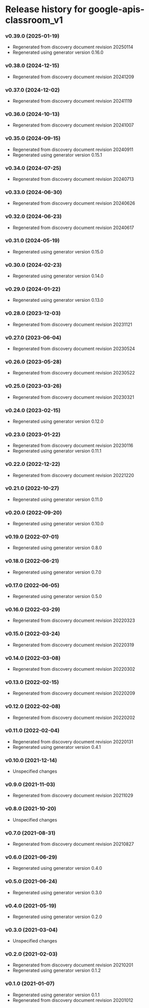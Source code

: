 # Release history for google-apis-classroom_v1

### v0.39.0 (2025-01-19)

* Regenerated from discovery document revision 20250114
* Regenerated using generator version 0.16.0

### v0.38.0 (2024-12-15)

* Regenerated from discovery document revision 20241209

### v0.37.0 (2024-12-02)

* Regenerated from discovery document revision 20241119

### v0.36.0 (2024-10-13)

* Regenerated from discovery document revision 20241007

### v0.35.0 (2024-09-15)

* Regenerated from discovery document revision 20240911
* Regenerated using generator version 0.15.1

### v0.34.0 (2024-07-25)

* Regenerated from discovery document revision 20240713

### v0.33.0 (2024-06-30)

* Regenerated from discovery document revision 20240626

### v0.32.0 (2024-06-23)

* Regenerated from discovery document revision 20240617

### v0.31.0 (2024-05-19)

* Regenerated using generator version 0.15.0

### v0.30.0 (2024-02-23)

* Regenerated using generator version 0.14.0

### v0.29.0 (2024-01-22)

* Regenerated using generator version 0.13.0

### v0.28.0 (2023-12-03)

* Regenerated from discovery document revision 20231121

### v0.27.0 (2023-06-04)

* Regenerated from discovery document revision 20230524

### v0.26.0 (2023-05-28)

* Regenerated from discovery document revision 20230522

### v0.25.0 (2023-03-26)

* Regenerated from discovery document revision 20230321

### v0.24.0 (2023-02-15)

* Regenerated using generator version 0.12.0

### v0.23.0 (2023-01-22)

* Regenerated from discovery document revision 20230116
* Regenerated using generator version 0.11.1

### v0.22.0 (2022-12-22)

* Regenerated from discovery document revision 20221220

### v0.21.0 (2022-10-27)

* Regenerated using generator version 0.11.0

### v0.20.0 (2022-09-20)

* Regenerated using generator version 0.10.0

### v0.19.0 (2022-07-01)

* Regenerated using generator version 0.8.0

### v0.18.0 (2022-06-21)

* Regenerated using generator version 0.7.0

### v0.17.0 (2022-06-05)

* Regenerated using generator version 0.5.0

### v0.16.0 (2022-03-29)

* Regenerated from discovery document revision 20220323

### v0.15.0 (2022-03-24)

* Regenerated from discovery document revision 20220319

### v0.14.0 (2022-03-08)

* Regenerated from discovery document revision 20220302

### v0.13.0 (2022-02-15)

* Regenerated from discovery document revision 20220209

### v0.12.0 (2022-02-08)

* Regenerated from discovery document revision 20220202

### v0.11.0 (2022-02-04)

* Regenerated from discovery document revision 20220131
* Regenerated using generator version 0.4.1

### v0.10.0 (2021-12-14)

* Unspecified changes

### v0.9.0 (2021-11-03)

* Regenerated from discovery document revision 20211029

### v0.8.0 (2021-10-20)

* Unspecified changes

### v0.7.0 (2021-08-31)

* Regenerated from discovery document revision 20210827

### v0.6.0 (2021-06-29)

* Regenerated using generator version 0.4.0

### v0.5.0 (2021-06-24)

* Regenerated using generator version 0.3.0

### v0.4.0 (2021-05-19)

* Regenerated using generator version 0.2.0

### v0.3.0 (2021-03-04)

* Unspecified changes

### v0.2.0 (2021-02-03)

* Regenerated from discovery document revision 20210201
* Regenerated using generator version 0.1.2

### v0.1.0 (2021-01-07)

* Regenerated using generator version 0.1.1
* Regenerated from discovery document revision 20201012

